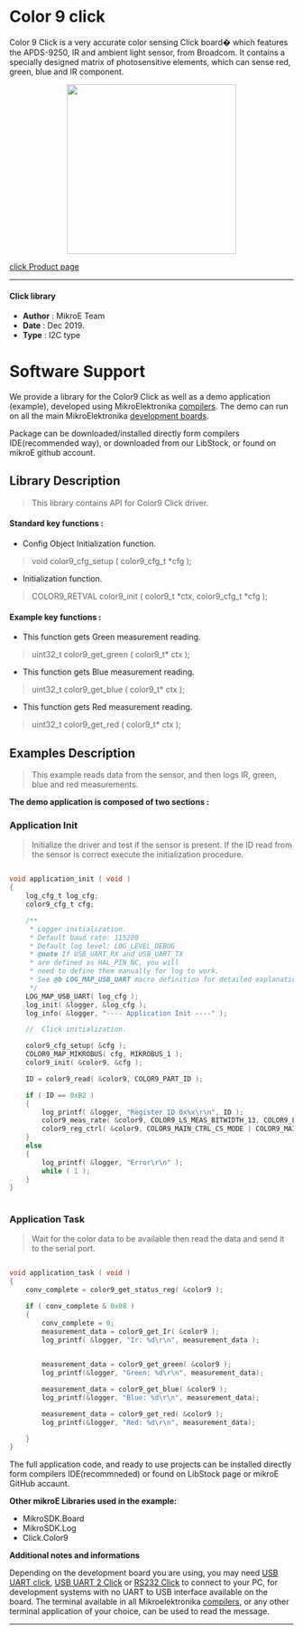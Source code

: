 # Color 9 click

Color 9 Click is a very accurate color sensing Click board� which features the
APDS-9250, IR and ambient light sensor, from Broadcom. It contains a specially 
designed matrix of photosensitive elements, which can sense red, green,
blue and IR component.

<p align="center">
  <img src="https://download.mikroe.com/images/click_for_ide/color9_click.png" height=300px>
</p>

[click Product page](https://www.mikroe.com/color-9-click)

---


#### Click library 

- **Author**        : MikroE Team
- **Date**          : Dec 2019.
- **Type**          : I2C type


# Software Support

We provide a library for the Color9 Click 
as well as a demo application (example), developed using MikroElektronika 
[compilers](https://shop.mikroe.com/compilers). 
The demo can run on all the main MikroElektronika [development boards](https://shop.mikroe.com/development-boards).

Package can be downloaded/installed directly form compilers IDE(recommended way), or downloaded from our LibStock, or found on mikroE github account. 

## Library Description

> This library contains API for Color9 Click driver.

#### Standard key functions :

- Config Object Initialization function.
> void color9_cfg_setup ( color9_cfg_t *cfg ); 
 
- Initialization function.
> COLOR9_RETVAL color9_init ( color9_t *ctx, color9_cfg_t *cfg );

#### Example key functions :

- This function gets Green measurement reading.
> uint32_t color9_get_green ( color9_t* ctx );
 
- This function gets Blue measurement reading.
> uint32_t color9_get_blue ( color9_t* ctx );

- This function gets Red measurement reading.
> uint32_t color9_get_red ( color9_t* ctx );

## Examples Description
 
> This example reads data from the sensor, and then logs IR, green, blue and red 
> measurements.


**The demo application is composed of two sections :**

### Application Init 

> Initialize the driver and test if the sensor is
> present. If the ID read from the sensor is correct
> execute the initialization procedure.


```c

void application_init ( void )
{
    log_cfg_t log_cfg;
    color9_cfg_t cfg;

    /** 
     * Logger initialization.
     * Default baud rate: 115200
     * Default log level: LOG_LEVEL_DEBUG
     * @note If USB_UART_RX and USB_UART_TX 
     * are defined as HAL_PIN_NC, you will 
     * need to define them manually for log to work. 
     * See @b LOG_MAP_USB_UART macro definition for detailed explanation.
     */
    LOG_MAP_USB_UART( log_cfg );
    log_init( &logger, &log_cfg );
    log_info( &logger, "---- Application Init ----" );

    //  Click initialization.

    color9_cfg_setup( &cfg );
    COLOR9_MAP_MIKROBUS( cfg, MIKROBUS_1 );
    color9_init( &color9, &cfg );

    ID = color9_read( &color9, COLOR9_PART_ID );

    if ( ID == 0xB2 )
    {
        log_printf( &logger, "Register ID 0x%x\r\n", ID );
        color9_meas_rate( &color9, COLOR9_LS_MEAS_BITWIDTH_13, COLOR9_LS_MEAS_RATE_1000ms );
        color9_reg_ctrl( &color9, COLOR9_MAIN_CTRL_CS_MODE | COLOR9_MAIN_CTRL_LS_EN );
    }
    else
    {
        log_printf( &logger, "Error\r\n" );
        while ( 1 );
    }
}
  
```

### Application Task

> Wait for the color data to be available then read the data
> and send it to the serial port.


```c

void application_task ( void )
{
    conv_complete = color9_get_status_reg( &color9 );

    if ( conv_complete & 0x08 )
    {
        conv_complete = 0;
        measurement_data = color9_get_Ir( &color9 );
        log_printf( &logger, "Ir: %d\r\n", measurement_data );

        
        measurement_data = color9_get_green( &color9 );
        log_printf(&logger, "Green: %d\r\n", measurement_data);

        measurement_data = color9_get_blue( &color9 );
        log_printf(&logger, "Blue: %d\r\n", measurement_data);

        measurement_data = color9_get_red( &color9 );
        log_printf(&logger, "Red: %d\r\n", measurement_data);

    }
}  

```

The full application code, and ready to use projects can be  installed directly form compilers IDE(recommneded) or found on LibStock page or mikroE GitHub accaunt.

**Other mikroE Libraries used in the example:** 

- MikroSDK.Board
- MikroSDK.Log
- Click.Color9

**Additional notes and informations**

Depending on the development board you are using, you may need 
[USB UART click](https://shop.mikroe.com/usb-uart-click), 
[USB UART 2 Click](https://shop.mikroe.com/usb-uart-2-click) or 
[RS232 Click](https://shop.mikroe.com/rs232-click) to connect to your PC, for 
development systems with no UART to USB interface available on the board. The 
terminal available in all Mikroelektronika 
[compilers](https://shop.mikroe.com/compilers), or any other terminal application 
of your choice, can be used to read the message.



---